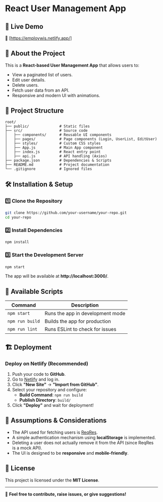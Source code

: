# React User Management App

## 🚀 Live Demo
🔗 [https://employwis.netlify.app/]

## 📌 About the Project
This is a **React-based User Management App** that allows users to:
- View a paginated list of users.
- Edit user details.
- Delete users.
- Fetch user data from an API.
- Responsive and modern UI with animations.

## 📂 Project Structure
```
root/
├── public/              # Static files
├── src/                 # Source code
│   ├── components/      # Reusable UI components
│   ├── pages/           # Page components (Login, UserList, EditUser)
│   ├── styles/          # Custom CSS styles
│   ├── App.js           # Main App component
│   ├── index.js         # React entry point
│   ├── api.js           # API handling (Axios)
├── package.json         # Dependencies & Scripts
├── README.md            # Project documentation
└── .gitignore           # Ignored files
```

## 🛠️ Installation & Setup
### 1️⃣ Clone the Repository
```sh
git clone https://github.com/your-username/your-repo.git
cd your-repo
```

### 2️⃣ Install Dependencies
```sh
npm install
```

### 3️⃣ Start the Development Server
```sh
npm start
```
The app will be available at **http://localhost:3000/**.

## 🔧 Available Scripts
| Command | Description |
|---------|-------------|
| `npm start` | Runs the app in development mode |
| `npm run build` | Builds the app for production |
| `npm run lint` | Runs ESLint to check for issues |

## 🏗️ Deployment
### Deploy on Netlify (Recommended)
1. Push your code to **GitHub**.
2. Go to [Netlify](https://app.netlify.com/) and log in.
3. Click **"New Site"** → **"Import from GitHub"**.
4. Select your repository and configure:
   - **Build Command**: `npm run build`
   - **Publish Directory**: `build/`
5. Click **"Deploy"** and wait for deployment!

## 🔑 Assumptions & Considerations
- The API used for fetching users is [ReqRes](https://reqres.in/).
- A simple authentication mechanism using **localStorage** is implemented.
- Deleting a user does not actually remove it from the API (since ReqRes is a mock API).
- The UI is designed to be **responsive** and **mobile-friendly**.

## 📜 License
This project is licensed under the **MIT License**.

---
🙌 **Feel free to contribute, raise issues, or give suggestions!**

